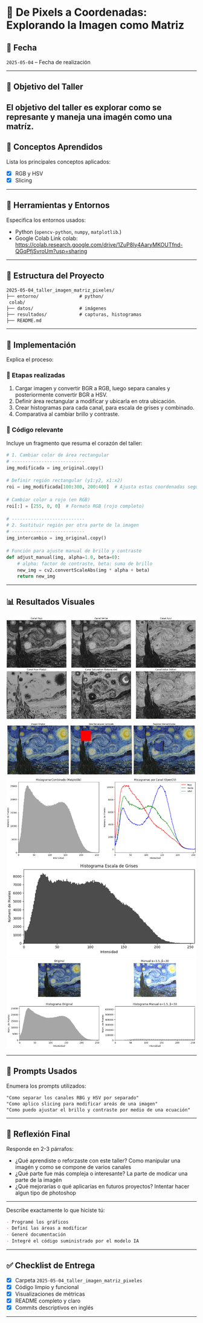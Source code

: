 # 🧪 De Pixels a Coordenadas: Explorando la Imagen como Matriz

## 📅 Fecha
`2025-05-04` – Fecha de realización

---

## 🎯 Objetivo del Taller
El objetivo del taller es explorar como se represante y maneja una imagén como una matríz.
---

## 🧠 Conceptos Aprendidos

Lista los principales conceptos aplicados:

- [x] RGB y HSV
- [x] Slicing

---

## 🔧 Herramientas y Entornos

Especifica los entornos usados:

- Python (`opencv-python`, `numpy`, `matplotlib`.)
- Google Colab
Link colab: https://colab.research.google.com/drive/1ZuP8ly4AaryMKOUTfnd-QGqPfjSvroUm?usp=sharing
---

## 📁 Estructura del Proyecto

```
2025-05-04_taller_imagen_matriz_pixeles/
├── entorno/               # python/
 colab/
├── datos/                 # imágenes
├── resultados/            # capturas, histogramas
├── README.md
```

---

## 🧪 Implementación

Explica el proceso:

### 🔹 Etapas realizadas
1. Cargar imagen y convertir BGR a RGB, luego separa canales y posteriormente convertir BGR a HSV.
2. Definir área rectangular a modificar y ubicarla en otra ubicación.
3. Crear histogramas para cada canal, para escala de grises y combinado.
4. Comparativa al cambiar brillo y contraste.

### 🔹 Código relevante

Incluye un fragmento que resuma el corazón del taller:

```python
# 1. Cambiar color de área rectangular
# ---------------------------
img_modificada = img_original.copy()

# Definir región rectangular (y1:y2, x1:x2)
roi = img_modificada[100:300, 200:400]  # Ajusta estas coordenadas según tu imagen

# Cambiar color a rojo (en RGB)
roi[:] = [255, 0, 0]  # Formato RGB (rojo completo)

# ---------------------------
# 2. Sustituir región por otra parte de la imagen
# ---------------------------
img_intercambio = img_original.copy()

# Función para ajuste manual de brillo y contraste
def adjust_manual(img, alpha=1.0, beta=0):
    # alpha: factor de contraste, beta: suma de brillo
    new_img = cv2.convertScaleAbs(img * alpha + beta)
    return new_img

```

---

## 📊 Resultados Visuales
![alt text](image.png)
![alt text](image-1.png)
![alt text](image-2.png)
![alt text](image-3.png)


---

## 🧩 Prompts Usados

Enumera los prompts utilizados:

```text
"Como separar los canales RBG y HSV por separado"
"Como aplico slicing para modificar areás de una imagen"
"Como puedo ajustar el brillo y contraste por medio de una ecuación"
```


---

## 💬 Reflexión Final

Responde en 2-3 párrafos:

- ¿Qué aprendiste o reforzaste con este taller? Como manipular una imagén y como se compone de varios canales
- ¿Qué parte fue más compleja o interesante? La parte de modicar una parte de la imagén
- ¿Qué mejorarías o qué aplicarías en futuros proyectos? Intentar hacer algun tipo de photoshop

---


Describe exactamente lo que hiciste tú:

```markdown
- Programé los gráficos
- Definí las áreas a modificar
- Generé documentación
- Integré el código suministrado por el modelo IA
```

---

## ✅ Checklist de Entrega

- [x] Carpeta `2025-05-04_taller_imagen_matriz_pixeles`
- [x] Código limpio y funcional
- [x] Visualizaciones de métricas 
- [x] README completo y claro
- [x] Commits descriptivos en inglés

---